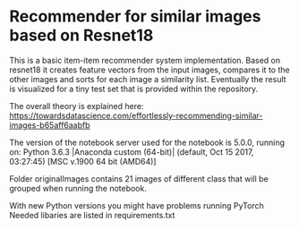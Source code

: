 # Recommender for similar images based on Resnet18

This is a basic item-item recommender system implementation. Based on resnet18 it creates feature vectors from the input images, compares it to the other images and sorts for each image a similarity list. Eventually the result is visualized for a tiny test set that is provided within the repository.

The overall theory is explained here: https://towardsdatascience.com/effortlessly-recommending-similar-images-b65aff6aabfb

The version of the notebook server used for the notebook is 5.0.0, running on:
Python 3.6.3 |Anaconda custom (64-bit)| (default, Oct 15 2017, 03:27:45) [MSC v.1900 64 bit (AMD64)]

Folder originalImages contains 21 images of different class that will be grouped when running the notebook.

With new Python versions you might have problems running PyTorch
Needed libaries are listed in requirements.txt